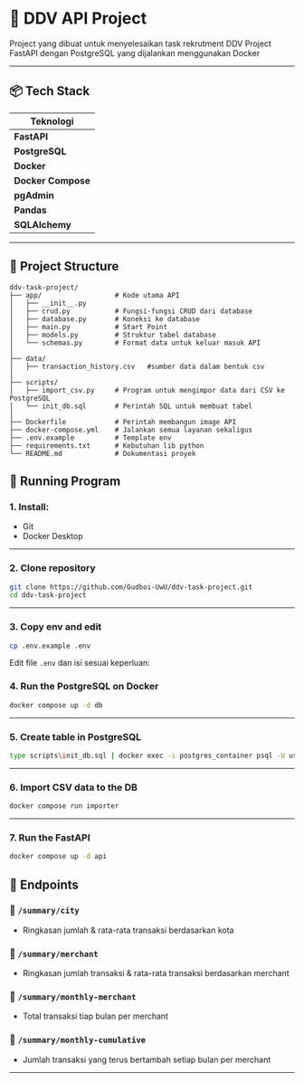 # 🚀 DDV API Project

Project yang dibuat untuk menyelesaikan task rekrutment DDV
Project FastAPI dengan PostgreSQL yang dijalankan menggunakan Docker

---

## 📦 Tech Stack


|     Teknologi     |
|-------------------|
| **FastAPI**       |
| **PostgreSQL**    |
| **Docker**        |
| **Docker Compose**|
| **pgAdmin**       | 
| **Pandas**        | 
| **SQLAlchemy**    | 

---

## 📁 Project Structure
```
ddv-task-project/
├── app/                  # Kode utama API
│   ├── __init__.py       
│   ├── crud.py           # Fungsi-fungsi CRUD dari database
│   ├── database.py       # Koneksi ke database
│   ├── main.py           # Start Point
│   ├── models.py         # Struktur tabel database
│   └── schemas.py        # Format data untuk keluar masuk API
│
├── data/
│   ├── transaction_history.csv   #sumber data dalam bentuk csv
│
├── scripts/
│   ├── import_csv.py     # Program untuk mengimpor data dari CSV ke PostgreSQL
│   └── init_db.sql       # Perintah SQL untuk membuat tabel
│
├── Dockerfile            # Perintah membangun image API
├── docker-compose.yml    # Jalankan semua layanan sekaligus
├── .env.example          # Template env
├── requirements.txt      # Kebutuhan lib python
└── README.md             # Dokumentasi proyek 
```

## 🚀 Running Program

### 1. Install:
- Git
- Docker Desktop

---

### 2. Clone repository

```bash
git clone https://github.com/Gudboi-UwU/ddv-task-project.git
cd ddv-task-project
```

---

### 3. Copy env and edit

```bash
cp .env.example .env
```

Edit file `.env` dan isi sesuai keperluan:


### 4. Run the PostgreSQL on Docker

```bash
docker compose up -d db
```

---

### 5. Create table in PostgreSQL

```bash
type scripts\init_db.sql | docker exec -i postgres_container psql -U user -d transactions
```

---

### 6. Import CSV data to the DB

```bash
docker compose run importer
```

---

### 7. Run the FastAPI

```bash
docker compose up -d api
```



## 📌 Endpoints

### 📍 `/summary/city`
- Ringkasan jumlah & rata-rata transaksi berdasarkan kota

### 📍 `/summary/merchant`
- Ringkasan jumlah transaksi & rata-rata transaksi berdasarkan merchant

### 📍 `/summary/monthly-merchant`
- Total transaksi tiap bulan per merchant

### 📍 `/summary/monthly-cumulative`
- Jumlah transaksi yang terus bertambah setiap bulan per merchant

---